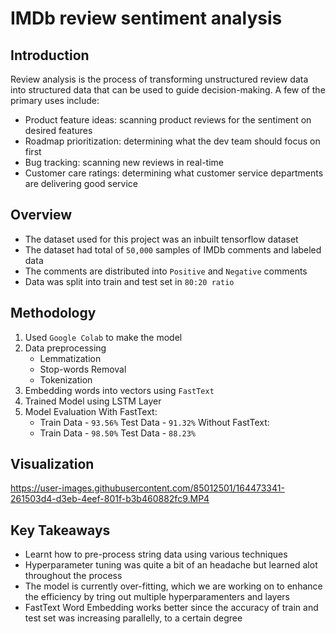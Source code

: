 # IMDb review sentiment analysis

## Introduction
Review analysis is the process of transforming unstructured review data into structured data that can be used to guide decision-making.
A few of the primary uses include:
- Product feature ideas: scanning product reviews for the sentiment on desired features
- Roadmap prioritization: determining what the dev team should focus on first
- Bug tracking: scanning new reviews in real-time
-	Customer care ratings: determining what customer service departments are delivering good service

## Overview
- The dataset used for this project was an inbuilt tensorflow dataset
- The dataset had total of `50,000` samples of IMDb comments and labeled data
- The comments are distributed into `Positive` and `Negative` comments
- Data was split into train and test set in `80:20 ratio`

## Methodology
1. Used `Google Colab` to make the model
2. Data preprocessing
   - Lemmatization
   - Stop-words Removal
   - Tokenization
3. Embedding words into vectors using `FastText`
4. Trained Model using LSTM Layer
5. Model Evaluation 
With FastText:
   - Train Data - `93.56%` Test Data - `91.32%`
Without FastText:
   - Train Data - `98.50%` Test Data - `88.23%`


## Visualization

<!-- ![Demo](visualization.gif) -->
<!-- <img src="visualization.MP4" width="650" height="350"> -->

https://user-images.githubusercontent.com/85012501/164473341-261503d4-d3eb-4eef-801f-b3b460882fc9.MP4



## Key Takeaways
- Learnt how to pre-process string data using various techniques
- Hyperparameter tuning was quite a bit of an headache but learned alot throughout the process
- The model is currently over-fitting, which we are working on to enhance the efficiency by tring out multiple hyperparamenters and layers
- FastText Word Embedding works better since the accuracy of train and test set was increasing parallelly, to a certain degree 
